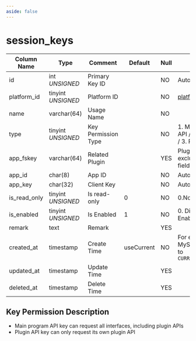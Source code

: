 ```yaml
---
aside: false
---
```


# session_keys

| Column Name | Type | Comment | Default | Null | Remark |
| --- | --- | --- | --- | --- | --- |
| id | int *UNSIGNED* | Primary Key ID |  | NO | Auto Increment |
| platform_id | tinyint *UNSIGNED* | Platform ID |  | NO | [platforms](../../configs/dictionary/platforms.md) |
| name | varchar(64) | Usage Name |  | NO |  |
| type | tinyint *UNSIGNED* | Key Permission Type |  | NO | 1. Main Program API / 2. Admin API / 3. Plugin API |
| app_fskey | varchar(64) | Related Plugin |  | YES | Plugin API exclusive, Related field [apps->fskey](../apps/apps.md) |
| app_id | char(8) | App ID |  | NO | Auto-generated |
| app_key | char(32) | Client Key |  | NO | Auto-generated |
| is_read_only | tinyint *UNSIGNED* | Is read-only | 0 | NO | 0.No / 1.Yes |
| is_enabled | tinyint *UNSIGNED* | Is Enabled | 1 | NO | 0. Disabled / 1. Enabled |
| remark | text | Remark |  | YES |  |
| created_at | timestamp | Create Time | useCurrent | NO | For example, MySQL defaults to `CURRENT_TIMESTAMP` |
| updated_at | timestamp | Update Time |  | YES |  |
| deleted_at | timestamp | Delete Time |  | YES |  |

## Key Permission Description

- Main program API key can request all interfaces, including plugin APIs
- Plugin API key can only request its own plugin API
